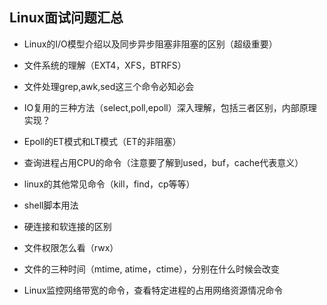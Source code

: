 ## Linux面试问题汇总

* Linux的I/O模型介绍以及同步异步阻塞非阻塞的区别（超级重要）

* 文件系统的理解（EXT4，XFS，BTRFS）

* 文件处理grep,awk,sed这三个命令必知必会

* IO复用的三种方法（select,poll,epoll）深入理解，包括三者区别，内部原理实现？

* Epoll的ET模式和LT模式（ET的非阻塞）

* 查询进程占用CPU的命令（注意要了解到used，buf，cache代表意义）

* linux的其他常见命令（kill，find，cp等等）

* shell脚本用法

* 硬连接和软连接的区别

* 文件权限怎么看（rwx）

* 文件的三种时间（mtime, atime，ctime），分别在什么时候会改变

* Linux监控网络带宽的命令，查看特定进程的占用网络资源情况命令